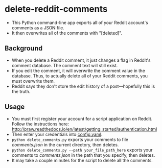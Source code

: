 # delete-reddit-comments
 
* This Python command-line app exports all of your Reddit account's comments as a JSON file.
* It then overwrites all of the comments with "[deleted]".

## Background
* When you delete a Reddit comment, it just changes a flag in Reddit's comment database. The comment text will still exist.
* If you edit the comment, it will overwrite the comment value in the database. Thus, to actually delete all of your Reddit comments, you must overwrite them.
* Reddit says they don't store the edit history of a post—hopefully this is the truth.

## Usage
* You must first register your account for a script application on Reddit. Follow the instructions here: http://praw.readthedocs.io/en/latest/getting_started/authentication.html
* Then enter your credentials into [config.yaml](config.yaml).
* `python delete_comments.py` exports your comments to file *comments.json* in the current directory, then deletes.
* `python delete_comments.py --path your_file_path_here` exports your comments to *comments.json* in the path that you specify, then deletes.
* It may take a couple minutes for the script to delete all the comments.
